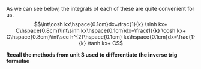 As we can see below, the integrals of each of these are quite convenient for us.
$$\int\cosh kx\hspace{0.1cm}dx=\frac{1}{k} \sinh kx+ C\hspace{0.8cm}\int\sinh kx\hspace{0.1cm}dx=\frac{1}{k} \cosh kx+ C\hspace{0.8cm}\int\sec h^{2}\hspace{0.1cm} kx\hspace{0.1cm}dx=\frac{1}{k} \tanh kx+ C$$

**Recall the methods from unit 3 used to differentiate the inverse trig formulae**
